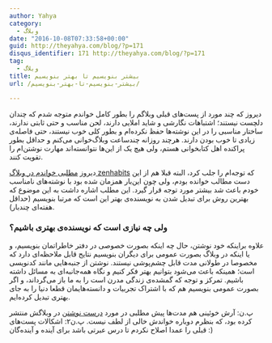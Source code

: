 ```yaml
---
author: Yahya
category:
  - وبلاگ
date: "2016-10-08T07:33:58+00:00"
guid: http://theyahya.com/blog/?p=171
disqus_identifier: 171 http://theyahya.com/blog/?p=171
tag:
  - وبلاگ
title: بیشتر بنویسیم تا بهتر بنویسیم
url: /بیشتر-بنویسیم-تا-بهتر-بنویسیم/

---
```

دیروز که چند مورد از پست‌های قبلی وبلاگم را بطور کامل خواندم متوجه شدم که چندان دلچست نیستند؛ اشتباهات نگارشی و شاید املایی دارند، لحن مناسب و حتی ثابتی ندارند، ساختار مناسبی را در این نوشته‌ها حفظ نکرده‌ام و بطور کلی خوب نیستند، حتی فاصله‌ی زیادی تا خوب بودن دارند. هرچند روزانه چندساعت وبلاگ‌خوانی می‌کنم و حداقل بطور پراکنده اهل کتابخوانی هستم، ولی هیچ یک از این‌ها نتوانسته‌اند مهارت نوشتن‌ام را تقویت کنند.

دیروز [مطلبی خواندم در وبلاگ zenhabits](http://zenhabits.net/daily/) که توجه‌ام را جلب کرد، البته قبلا هم از این دست مطالب خوانده بودم، ولی چون این‌بار همزمان شده بود با نوشته‌های نامناسب خودم باعث شد بیشتر مورد توجه قرار گیرد. این مطلب اشاره داشت به این موضوع که بهترین روش برای تبدیل شدن به نویسنده‌ی بهتر این است که مرتبا بنویسیم (حداقل هفته‌ای چندبار).

### ولی چه نیازی است که نویسنده‌ی بهتری باشیم؟

علاوه براینکه خود نوشتن، حال چه اینکه بصورت خصوصی در دفتر خاطراتمان بنویسیم، و یا اینکه در وبلاگ بصورت عمومی برای دیگران بنویسیم نتایج قابل ملاحظه‌ای دارد که مخصوصا در طولانی مدت قابل چشم‌پوشی نیستند. نوشتن از جنبه‌هایی مانند کدنویسی است؛ همینکه باعث می‌شود بتوانیم بهتر فکر کنیم و نگاه همه‌جانبه‌ای به مسائل داشته باشیم. تمرکز و توجه که گمشده‌ی زندگی مدرن است را به ما باز می‌گرداند، و اگر بصورت عمومی بنویسیم هم که با اشتراک تجربیات و دانسته‌هایمان قطعا دنیا را به جای بهتری تبدیل کرده‌ایم.

پ.ن: آرش خوئینی هم مدت‌ها پیش مطلبی در مورد [درست نوشتن](http://thearash.net/?p=216) در وبلاگش منتشر کرده بود، که بنظرم دوباره خواندش خالی از لطف نیست.
پ.ن۲: اشکالات پست‌های قبلی را عمدا اصلاح نکردم تا درس عبرتی باشد برای آینده و آینده‌گان :)
